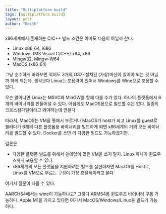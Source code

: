 ```yaml
---
title: "Multiplatform build"
tags: [multiplatform build]
layout: post
author: "Keith"
---
```


x86세계에서 존재하는 C/C++ 빌드 조건은 아마도 다음이 아닐까 한다.

- Linux x86_64, i686
- Windows (MS Visual C/C++) x64, x86
- Mingw32, Mingw-W64
- MacOS (x86_64)

그냥 순수하게 바라보면 적어도 3개의 OS가 설치된 (가상)머신이 있어야 되는 것 아닐까 하게 되는데, 생각보다 Linux는 포용력이 있어서 Windows를 Wine으로 포용할 수 있다.

무슨 말이냐면 Linux는 MSVC와 MinGW를 함께 다룰 수가 있다. 하나의 플랫폼에서 6개의 바이너리를 만들어낼 수 있다. 아쉽게도 MacOS용으로 빌드할 수는 없다. 일종의 크로스컴파일이라고 봐야하는데 안된다. 

따라서, MacOS는 VM을 통해서 부르거나 MacOS가 host가 되고 Linux를 guest로 불러다가 6개의 다른 플랫폼용 바이너리를 빌드하게 되면 x86세계의 거의 모든 바이너리를 빌드할 수 있다. Docker를 쓰면 더 다양한 빌드도 가능하겠지만.

결론은

- 다양한 플랫폼 빌드를 위해서 쓸데없이 많은 VM을 쓰지 말자. Linux 하나가 윈도우즈까지 포용할 수 있다.
- x86세계의 모든 플랫폼을 지원하려는 빌드를 실현하자면 MacOS를 Host로, Linux를 VM으로 부르는 구성이 가장 효율적이라고 본다.

여기서 질문이 나올 수 있다.

AARCH64에서는 wine이 가능하냐고? 그렇다 ARM64용 윈도우즈 바이너리 구동 가능하다. Apple M1을 가지고 있다면 여기서 MacOS/Windows/Linux용 빌드가 가능하다. 
